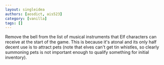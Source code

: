 ```yaml
---
layout: singleidea
authors: [aosdict, ais523]
category: [vanilla]
tags: []
---
```

Remove the bell from the list of musical instruments that Elf characters can receive at the start of the game. This is because it's atonal and its only half decent use is to attract pets (note that elves can't get tin whistles, so clearly summoning pets is not important enough to qualify something for initial inventory).
